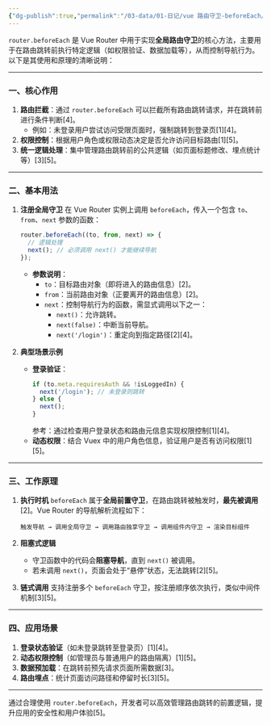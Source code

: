 ```yaml
---
{"dg-publish":true,"permalink":"/03-data/01-日记/vue 路由守卫-beforeEach/","tags":["personal/blog","program/frontend/vue3"]}
---
```


`router.beforeEach` 是 Vue Router 中用于实现**全局路由守卫**的核心方法，主要用于在路由跳转前执行特定逻辑（如权限验证、数据加载等），从而控制导航行为。以下是其使用和原理的清晰说明：

---

### **一、核心作用**
1. **路由拦截**：通过 `router.beforeEach` 可以拦截所有路由跳转请求，并在跳转前进行条件判断[4]。
   - 例如：未登录用户尝试访问受限页面时，强制跳转到登录页[1][4]。
2. **权限控制**：根据用户角色或权限动态决定是否允许访问目标路由[1][5]。
3. **统一逻辑处理**：集中管理路由跳转前的公共逻辑（如页面标题修改、埋点统计等）[3][5]。

---
### **二、基本用法**
1. **注册全局守卫**
   在 Vue Router 实例上调用 `beforeEach`，传入一个包含 `to`、`from`、`next` 参数的函数：
   ```javascript
   router.beforeEach((to, from, next) => {
     // 逻辑处理
     next(); // 必须调用 next() 才能继续导航
   });
   ```
   - **参数说明**：
     - `to`：目标路由对象（即将进入的路由信息）[2]。
     - `from`：当前路由对象（正要离开的路由信息）[2]。
     - `next`：控制导航行为的函数，需显式调用以下之一：
       - `next()`：允许跳转。
       - `next(false)`：中断当前导航。
       - `next('/login')`：重定向到指定路径[2][4]。

2. **典型场景示例**
   - **登录验证**：
     ```javascript
     if (to.meta.requiresAuth && !isLoggedIn) {
       next('/login'); // 未登录则跳转
     } else {
       next();
     }
     ```
     参考：通过检查用户登录状态和路由元信息实现权限控制[1][4]。
   - **动态权限**：结合 Vuex 中的用户角色信息，验证用户是否有访问权限[1][5]。

---

### **三、工作原理**
1. **执行时机**
   `beforeEach` 属于**全局前置守卫**，在路由跳转被触发时，**最先被调用**[2]。Vue Router 的导航解析流程如下：
   ```
   触发导航 → 调用全局守卫 → 调用路由独享守卫 → 调用组件内守卫 → 渲染目标组件
   ```

2. **阻塞式逻辑**
   - 守卫函数中的代码会**阻塞导航**，直到 `next()` 被调用。
   - 若未调用 `next()`，页面会处于“悬停”状态，无法跳转[2][5]。

3. **链式调用**
   支持注册多个 `beforeEach` 守卫，按注册顺序依次执行，类似中间件机制[3][5]。

---

### **四、应用场景**
1. **登录状态验证**（如未登录跳转至登录页）[1][4]。
2. **动态权限控制**（如管理员与普通用户的路由隔离）[1][5]。
3. **数据预加载**：在跳转前预先请求页面所需数据[3]。
4. **路由埋点**：统计页面访问路径和停留时长[3][5]。
---

通过合理使用 `router.beforeEach`，开发者可以高效管理路由跳转的前置逻辑，提升应用的安全性和用户体验[5]。
